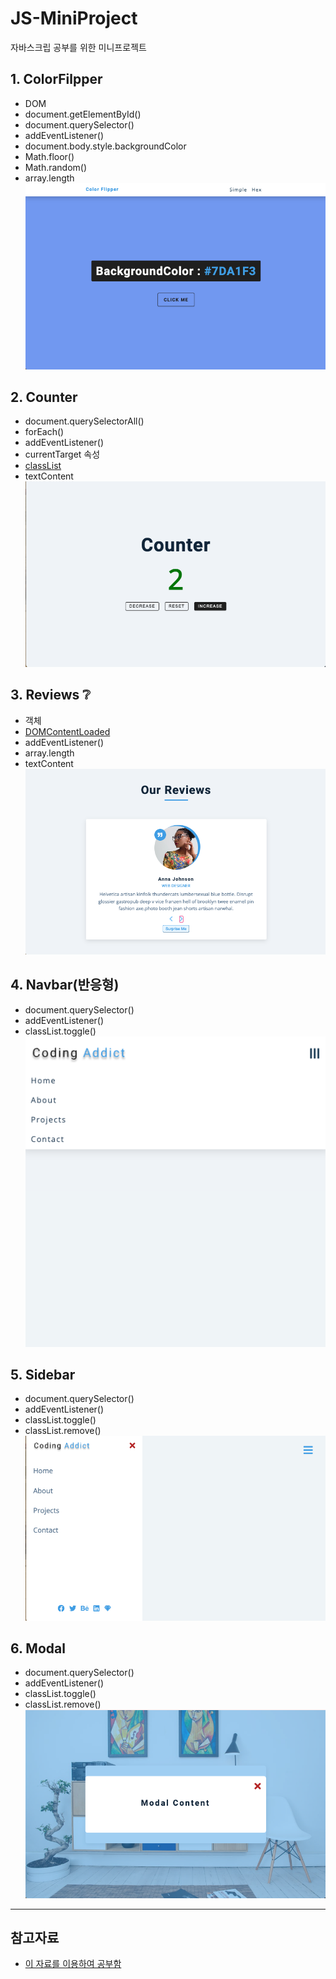 # JS-MiniProject
자바스크립 공부를 위한 미니프로젝트

## 1. ColorFilpper

- DOM
- document.getElementById()
- document.querySelector()
- addEventListener()
- document.body.style.backgroundColor
- Math.floor()
- Math.random()
- array.length
![img_01.png](./img/img01.png)

## 2. Counter
- document.querySelectorAll()
- forEach()
- addEventListener()
- currentTarget 속성
- [classList](https://seokzin.tistory.com/entry/Javascript-classList-%EB%A9%94%EC%84%9C%EB%93%9C-%EC%A2%85%EB%A5%98-remove-add-item-toggle-contains-replace)
- textContent
![img_02.png](./img/img02.png)

## 3. Reviews ❔
- 객체
- [DOMContentLoaded](https://sirius7.tistory.com/33)
- addEventListener()
- array.length
- textContent
![img_03.png](./img/img03.png)

## 4. Navbar(반응형)
- document.querySelector()
- addEventListener()
- classList.toggle()
![img_04.png](./img/img04.png)

## 5. Sidebar
- document.querySelector()
- addEventListener()
- classList.toggle()
- classList.remove()
![img_05.png](./img/img05.png)

## 6. Modal
- document.querySelector()
- addEventListener()
- classList.toggle()
- classList.remove()
![img_06.png](./img/img06.png)


---
## 참고자료
- [이 자료를 이용하여 공부함](https://freecodecamp.org/korean/news/javascript-projects-for-beginners/#counter)
